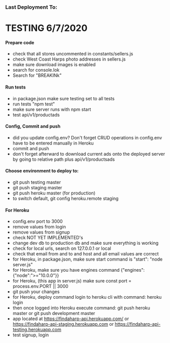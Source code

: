 ### Last Deployment To: 
# TESTING 6/7/2020

#### Prepare code
- check that all stores uncommented in constants/sellers.js
- check West Coast Harps photo addresses in sellers.js
- make sure download images is enabled
- search for console.lok
- Search for "BREAKINk"

#### Run tests
- in package.json make sure testing set to all tests
- run tests "npm test"
- make sure server runs with npm start
- test api/v1/productads

#### Config, Commit and push
- did you update config.env? Don't forget CRUD operations in config.env have to be entered manually in Heroku
- commit and push
- don't forget afterward to download current ads onto the deployed server by going to relative path plus api/v1/productsads

#### Choose environment to deploy to: 
- git push testing master
- git push staging master
- git push heroku master (for production)
- to switch default, git config heroku.remote staging

#### For Heroku
- config.env port to 3000
- remove values from login
- remove values from signup
- check NOT YET IMPLEMENTED's
- change dev db to production db and make sure everything is working
- check for local urls, search on 127.0.0.1 or local
- check that email from and to and host and all email values are correct
- for Heroku, in package.json, make sure start command is "start": "node server.js"
- for Heroku, make sure you have engines command {"engines": {"node":">="10.0.0"}}
- for Heroku, (this app in server.js) make sure const port = process.env.PORT || 3000
- git push your changes
- for Heroku, deploy command login to heroku cli with command: heroku login
- then once logged into Heroku execute command: git push heroku master or git push development master
- app located at https://findaharp-api.herokuapp.com/ or https://findaharp-api-staging.herokuapp.com or https://findaharp-api-testing.herokuapp.com
- test signup, login
